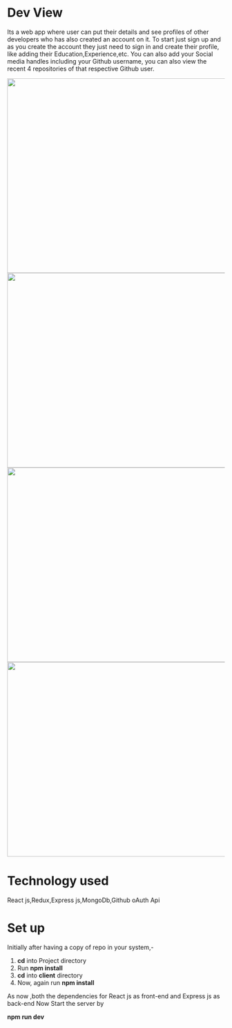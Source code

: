 # Dev View

Its a web app where user can put their details and see profiles of other developers who has also created an account on it.
To start just sign up and as you create the account they just need to sign in and create their profile, like adding their Education,Experience,etc. 
You can also add your Social media handles including your Github username, you can also view the recent 4 repositories of that respective Github user.


<img src="https://user-images.githubusercontent.com/31733278/50230145-1f9e6300-03d2-11e9-80cc-ac2c33525bde.png" height="450" width="850">
<img src="https://user-images.githubusercontent.com/31733278/50230768-59239e00-03d3-11e9-9a3f-650db3410202.png"  height="450" width="850">
<img src="https://user-images.githubusercontent.com/31733278/50230915-9ee06680-03d3-11e9-8288-d946cbe1ab4a.png" height="450" width="850">
<img src="https://user-images.githubusercontent.com/31733278/50231018-d7804000-03d3-11e9-9813-e13089a866f8.png" height="450" width="850">

# Technology used

 React js,Redux,Express js,MongoDb,Github oAuth Api

# Set up

Initially after having a copy of repo in your system,-
1. **cd** into Project directory
2. Run **npm install**
3. **cd** into **client** directory
4. Now, again run **npm install**

As now ,both the dependencies for React js as front-end and Express js as back-end
Now Start the server by

**npm run dev**
